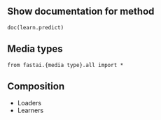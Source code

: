 ## Show documentation for method

```
doc(learn.predict)
```

## Media types

```
from fastai.{media type}.all import *
```

## Composition

- Loaders
- Learners
